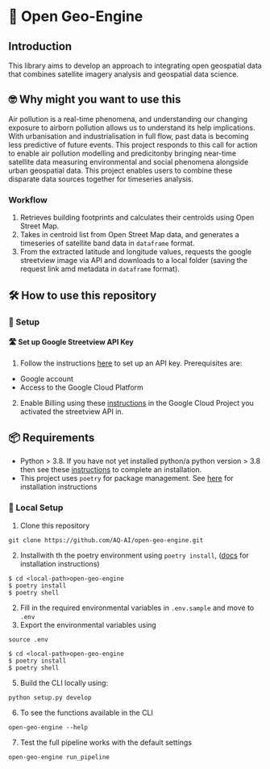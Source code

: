 # :ocean: Open Geo-Engine
## Introduction
This library aims to develop an approach to integrating open geospatial data that combines satellite imagery analysis and geospatial data science.

## :nerd_face: Why might you want to use this
Air pollution is a real-time phenomena, and understanding our changing exposure to airborn pollution allows us to understand its help implications. With urbanisation and industrialisation in full flow, past data is becoming less predictive of future events. This project responds to this call for action to enable air pollution modelling and predicitonby bringing near-time satellite data measuring environmental and social phenomena alongside urban geospatial data. This project enables users to combine these disparate data sources together for timeseries analysis.

### Workflow
1. Retrieves building footprints and calculates their centroids using Open Street Map.
2. Takes in centroid list from Open Street Map data, and generates a timeseries of satellite band data in `dataframe` format.
3. From the extracted latitude and longitude values, requests the google streetview image via API and downloads to a local folder (saving the request link amd metadata in `dataframe` format).

## :hammer_and_wrench: How to use this repository
### :wrench: Setup
#### :motorway: Set up Google Streetview API Key
1. Follow the instructions [here](https://developers.google.com/maps/documentation/streetview/get-api-key#get-key) to set up an API key. Prerequisites are:
- Google account
- Access to the Google Cloud Platform
2. Enable Billing using these [instructions](https://cloud.google.com/billing/docs/how-to/modify-project) in the Google Cloud Project you activated the streetview API in.

## :package: Requirements
- Python > 3.8. If you have not yet installed python/a python version > 3.8 then see these [instructions](https://blog.jayway.com/2019/12/28/pyenv-poetry-saviours-in-the-python-chaos/) to complete an installation.
- This project uses `poetry` for package management. See [here](https://python-poetry.org/docs/) for installation instructions

### :hammer: Local Setup
1. Clone this repository

```
git clone https://github.com/AQ-AI/open-geo-engine.git
```
2. Installwith th the poetry environment using `poetry install`, ([docs](https://python-poetry.org/docs/basic-usage/#initialising-a-pre-existing-project) for installation instructions)

```
$ cd <local-path>open-geo-engine
$ poetry install
$ poetry shell
```
2. Fill in the required environmental variables in `.env.sample` and move to `.env`
3. Export the environmental variables using

```
source .env
```


```
$ cd <local-path>open-geo-engine
$ poetry install
$ poetry shell
```

5. Build the CLI locally using:

```
python setup.py develop
```

6. To see the functions available in the CLI
```
open-geo-engine --help
```

7. Test the full pipeline works with the default settings

```
open-geo-engine run_pipeline
```
